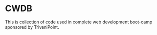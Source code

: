 # CWDB
This is collection of code used in complete web development boot-camp sponsored by TriveniPoint.
